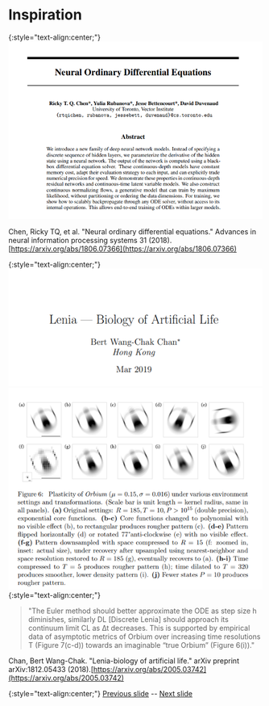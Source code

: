 # Inspiration

{:style="text-align:center;"}
![lenia title](https://raw.githubusercontent.com/riveSunder/yuca_docs/master/assets/consequential_step_size/nodes_abstract.png)
    
Chen, Ricky TQ, et al. "Neural ordinary differential equations." Advances in neural information processing systems 31 (2018). [https://arxiv.org/abs/1806.07366](https://arxiv.org/abs/1806.07366)


{:style="text-align:center;"}
![lenia title](https://raw.githubusercontent.com/riveSunder/yuca_docs/master/assets/consequential_step_size/lenia_title.png)
![lenia title](https://raw.githubusercontent.com/riveSunder/yuca_docs/master/assets/consequential_step_size/lenia_fig_6.png)
{:style="text-align:center;"}


<blockquote>"The Euler method should better approximate the ODE as step size h diminishes, similarly DL [Discrete Lenia] should approach its continuum limit CL as ∆t decreases. This is supported by empirical data of asymptotic metrics of Orbium over increasing time resolutions T (Figure 7(c-d)) towards an imaginable “true Orbium” (Figure 6(i))."</blockquote>

Chan, Bert Wang-Chak. "Lenia-biology of artificial life." arXiv preprint arXiv:1812.05433 (2018).[https://arxiv.org/abs/2005.03742](https://arxiv.org/abs/2005.03742)


{:style="text-align:center;"}
[Previous slide](https://rivesunder.github.io/yuca/ss_slide_001.md) -- [Next slide](https://rivesunder.github.io/yuca/ss_slide_003a)
